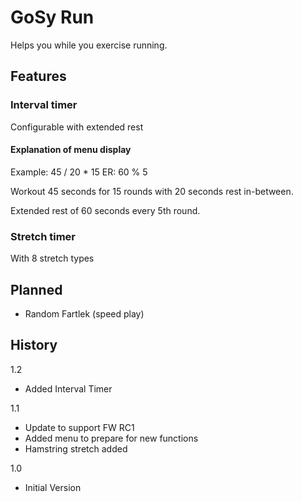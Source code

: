GoSy Run
================

Helps you while you exercise running.

Features
----------------

### Interval timer
Configurable with extended rest

#### Explanation of menu display
Example: 45 / 20 * 15 ER: 60 % 5

Workout 45 seconds for 15 rounds with 20 seconds rest in-between.

Extended rest of 60 seconds every 5th round.

### Stretch timer
With 8 stretch types

Planned
----------------
* Random Fartlek (speed play)

History
----------------
1.2
* Added Interval Timer

1.1
* Update to support FW RC1
* Added menu to prepare for new functions
* Hamstring stretch added

1.0
* Initial Version
